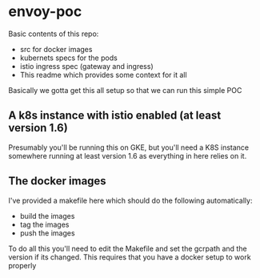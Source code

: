 # envoy-poc
Basic contents of this repo:
* src for docker images
* kubernets specs for the pods
* istio ingress spec (gateway and ingress)
* This readme which provides some context for it all

Basically we gotta get this all setup so that we can run this simple POC

## A k8s instance with istio enabled (at least version 1.6)
Presumably you'll be running this on GKE, but you'll need a K8S instance 
somewhere running at least version 1.6 as everything in here relies on it.

## The docker images
I've provided a makefile here which should do the following automatically:
* build the images
* tag the images
* push the images 

To do all this you'll need to edit the Makefile and set the gcrpath and the
version if its changed. This requires that you have a docker setup to work
properly
